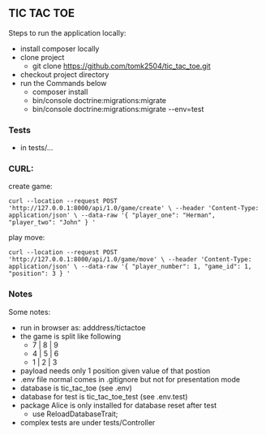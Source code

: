 
## TIC TAC TOE

Steps to run the application locally:
- install composer locally
- clone project
  -  git clone https://github.com/tomk2504/tic_tac_toe.git
- checkout project directory
- run the Commands below
  - composer  install
  - bin/console doctrine:migrations:migrate
  - bin/console doctrine:migrations:migrate --env=test
  

### Tests

- in tests/...

### CURL:
create game:

`curl --location --request POST 'http://127.0.0.1:8000/api/1.0/game/create' \
--header 'Content-Type: application/json' \
--data-raw '{
"player_one": "Herman",
"player_two": "John"
}
'`

play move:

`curl --location --request POST 'http://127.0.0.1:8000/api/1.0/game/move' \
--header 'Content-Type: application/json' \
--data-raw '{
"player_number": 1,
"game_id": 1,
"position": 3
}
'`

### Notes

Some notes:
- run in browser as: adddress/tictactoe
- the game is split like following 
  - 7 | 8 | 9  
  - 4 | 5 | 6
  - 1 | 2 | 3
- payload needs only 1 position given value of that postion
- .env file normal comes in .gitignore but not for presentation mode
- database is tic_tac_toe (see .env)
- database for test is tic_tac_toe_test (see .env.test)
- package Alice is only installed for database reset after test
  - use ReloadDatabaseTrait;
- complex tests are under tests/Controller
